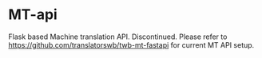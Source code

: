 # MT-api

Flask based Machine translation API. Discontinued. Please refer to https://github.com/translatorswb/twb-mt-fastapi for current MT API setup.
